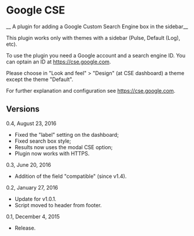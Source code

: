 Google CSE
==========

__ A plugin for adding a Google Custom Search Engine box in the sidebar__

This plugin works only with themes with a sidebar (Pulse, Default (Log), etc).

To use the plugin you need a Google account and a search engine ID. You can optain an ID at https://cse.google.com.

Please choose in "Look and feel" > "Design" (at CSE dashboard) a theme except the theme "Default".

For further explanation and configuration see https://cse.google.com.

Versions
--------

0.4, August 23, 2016
- Fixed the "label" setting on the dashboard;
- Fixed search box style;
- Results now uses the modal CSE option;
- Plugin now works with HTTPS.


0.3, June 20, 2016
- Addition of the field "compatible" (since v1.4).

0.2, January 27, 2016
- Update for v1.0.1.
- Script moved to header from footer.

0.1, December 4, 2015
- Release.
